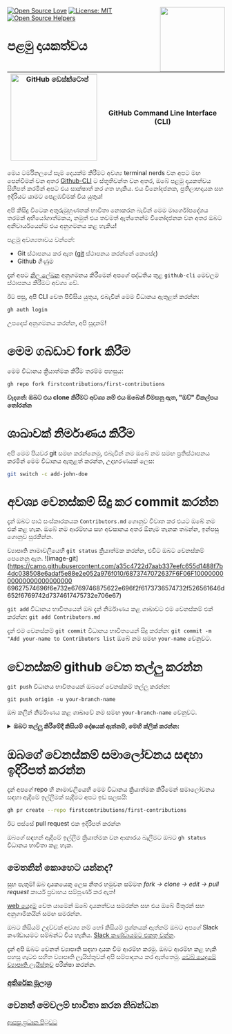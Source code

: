 
<!-- This section includes badges related to open source, license, and community engagement. -->


[![Open Source Love](https://badges.frapsoft.com/os/v1/open-source.svg?v=103)](https://github.com/ellerbrock/open-source-badges/)
[<img align="right" width="150" src="https://firstcontributions.github.io/assets/gui-tool-tutorials/github-desktop-old-version-tutorial/join-slack-team.png">](https://join.slack.com/t/firstcontributors/shared_invite/zt-1hg51qkgm-Xc7HxhsiPYNN3ofX2_I8FA)
[![License: MIT](https://img.shields.io/badge/License-MIT-green.svg)](https://opensource.org/licenses/MIT)
[![Open Source Helpers](https://www.codetriage.com/roshanjossey/first-contributions/badges/users.svg)](https://www.codetriage.com/roshanjossey/first-contributions)


# පළමු දායකත්වය

| <img alt="GitHub ඩෙස්ක්ටොප්" src="https://cdn.icon-icons.com/icons2/2157/PNG/512/github_git_hub_logo_icon_132878.png" width="200"> | GitHub Command Line Interface (CLI) |
|------------------------------------------------------------------------------------------------------------------------------------------------------------------------------------------------------------------------------------------------------------------------------------------------------|-------------------------------------|

මෙය ටර්මිනලයේ සෑම දෙයක්ම කිරීමට අවශ්‍ය terminal nerds වන අපට මඟ පෙන්වීමක් වන අතර [Github-CLI](https://cli.github.com/) ට ස්තූතිවන්ත වන අතර, ඔබේ පළමු දායකත්වය සිහිපත් කරමින් අපට එය සාක්ෂාත් කර ගත හැකිය. එය විනෝදජනක, ප්‍රතිලාභදායක සහ ඉදිරියට යාමට පෙළඹවීමක් විය යුතුය!

අපි කිසිදු විටෙක අතුරුමුහුණතක් භාවිතා නොකරන බැවින් මෙම මාර්ගෝපදේශය තරමක් අභියෝගාත්මකය, නමුත් එය තවමත් ඇත්තෙන්ම විනෝදජනක වන අතර ඔබට අනිවාර්යයෙන්ම එය අනුගමනය කළ හැකිය!

පළමු අවශ්‍යතාවය වන්නේ:
- Git ස්ථාපනය කර ඇත ([git](https://git-scm.com/downloads) ස්ථාපනය කරන්නේ කෙසේද)
- Github ගිණුම


දැන් අපට [නිල ලේඛන](https://github.com/cli/cli#installation) අනුගමනය කිරීමෙන් අපගේ පද්ධතිය තුළ `github-cli` මෙවලම ස්ථාපනය කිරීමට අවශ්‍ය වේ.

ඊට පසු, අපි CLI වෙත පිවිසිය යුතුය, එබැවින් මෙම විධානය ඇතුළත් කරන්න:
```bash 
gh auth login
```

උපදෙස් අනුගමනය කරන්න, අපි සූදානම්!

# මෙම ගබඩාව fork කිරීම

මෙම විධානය ක්‍රියාත්මක කිරීම තරම්ම පහසුය:

```bash
gh repo fork firstcontributions/first-contributions
```

**වැදගත්: ඔබට එය clone කිරීමට අවශ්‍ය නම් එය ඔබෙන් විමසනු ඇත, "ඔව්" විකල්පය තෝරන්න**

# ශාඛාවක් නිර්මාණය කිරීම

අපි මෙම පියවර git සමඟ කරන්නෙමු, එබැවින් නම ඔබේ නම සමඟ ප්‍රතිස්ථාපනය කරමින් මෙම විධානය ඇතුළත් කරන්න, උදාහරණයක් ලෙස:

```bash 
git switch -c add-john-doe
```
# අවශ්‍ය වෙනස්කම් සිදු කර commit කරන්න
දැන් ඔබට පාඨ සංස්කාරකයක `Contributors.md` ගොනුව විවෘත කර එයට ඔබේ නම එක් කළ හැක. ඔබේ නම ආරම්භය සහ අවසානය අතර ඕනෑම තැනක තබන්න, ඉන්පසු ගොනුව සුරකින්න.

ව්‍යාපෘති නාමාවලියෙහි `git status` ක්‍රියාත්මක කරන්න, එවිට ඔබට වෙනස්කම් පෙනෙනු ඇත.
![image-git](https://camo.githubusercontent.com/a35c4722d7aab337eefc655d1488f7b4dc038508e6adaf5e88e2e052a976f010/6873747072637F6F06F1000000000000000000000000 69627574696f6e732e6769746875622e696f2f6173736574732f526561646d652f6769742d7374617475732e706e67)

`git add` විධානය භාවිතයෙන් ඔබ දැන් නිර්මාණය කළ ශාඛාවට එම වෙනස්කම් එක් කරන්න:
`git add Contributors.md`

දැන් එම වෙනස්කම් `git commit` විධානය භාවිතයෙන් සිදු කරන්න:
`git commit -m "Add your-name to Contributors list`
ඔබේ නම සමඟ `your-name` වෙනුවට.


# වෙනස්කම් github වෙත තල්ලු කරන්න
`git push` විධානය භාවිතයෙන් ඔබගේ වෙනස්කම් තල්ලු කරන්න:

```
git push origin -u your-branch-name
```
ඔබ කලින් නිර්මාණය කළ ශාඛාවේ නම සමඟ `your-branch-name` වෙනුවට.

<details><summary><strong>ඔබට තල්ලු කිරීමේදී කිසියම් දෝෂයක් ඇත්නම්, මෙහි ක්ලික් කරන්න:</strong></summary>

- ### Authentication Error
     <pre>දුරස්ථ: මුරපද සත්‍යාපනය සඳහා වන සහාය 2021 අගෝස්තු 13 දින ඉවත් කරන ලදී. කරුණාකර ඒ වෙනුවට පුද්ගලික ප්‍රවේශ ටෝකනයක් භාවිතා කරන්න.
  දුරස්ථ: කරුණාකර වැඩි විස්තර සඳහා https://github.blog/2020-12-15-token-authentication-requirements-for-git-operations/ බලන්න.
  මාරක: 'https://github.com/<your-username>/first-contributions.git/'</pre> සඳහා සත්‍යාපනය අසාර්ථක විය
  [GitHub හි නිබන්ධනය](https://docs.github.com/en/authentication/connecting-to-github-with-ssh/adding-a-new-ssh-key-to-your-github-account) වෙත යන්න ඔබගේ ගිණුමට SSH යතුරක් උත්පාදනය කිරීම සහ වින්‍යාස කිරීම.
  
</details>     


# ඔබගේ වෙනස්කම් සමාලෝචනය සඳහා ඉදිරිපත් කරන්න
දැන් අපගේ repo හි නාමාවලියෙහි මෙම විධානය ක්‍රියාත්මක කිරීමෙන් සමාලෝචනය සඳහා ඇදීමේ ඉල්ලීමක් සෑදීමට අපට ඉඩ සලසයි:

```bash 
gh pr create --repo firstcontributions/first-contributions
```

ඊට පස්සේ pull request එක ඉදිරිපත් කරන්න

ඔබගේ සඳහන් ඇදීමේ ඉල්ලීම ක්‍රියාත්මක වන ආකාරය බැලීමට ඔබට `gh status` විධානය භාවිතා කළ හැක.

## මෙතනින් කොහෙට යන්නද?

සුභ පැතුම්! ඔබ දායකයෙකු ලෙස නිතර හමුවන සම්මත _fork -> clone -> edit -> pull request_ කාර්ය ප්‍රවාහය සම්පූර්ණ කර ඇත!

[web යෙදුම](https://firstcontributions.github.io/#social-share) වෙත යාමෙන් ඔබේ දායකත්වය සමරන්න සහ එය ඔබේ මිතුරන් සහ අනුගාමිකයින් සමඟ සමරන්න.

ඔබට කිසියම් උදව්වක් අවශ්‍ය නම් හෝ කිසියම් ප්‍රශ්නයක් ඇත්නම් ඔබට අපගේ Slack කණ්ඩායමට සම්බන්ධ විය හැකිය. [Slack කණ්ඩායමට එකතු වන්න](https://join.slack.com/t/firstcontributors/shared_invite/zt-vchl8cde-S0KstI_jyCcGEEj7rSTQiA).

දැන් අපි ඔබට වෙනත් ව්‍යාපෘති සඳහා දායක වීම ආරම්භ කරමු. ඔබට ආරම්භ කළ හැකි පහසු ගැටළු සහිත ව්‍යාපෘති ලැයිස්තුවක් අපි සම්පාදනය කර ඇත්තෙමු. [වෙබ් යෙදුමේ ව්‍යාපෘති ලැයිස්තුව](https://firstcontributions.github.io/#project-list) පරීක්ෂා කරන්න.

### [අතිරේක මූලාශ්‍ර](අතිරේක-ද්‍රව්‍ය/git_workflow_scenarios/additional-material.md)

## වෙනත් මෙවලම් භාවිතා කරන නිබන්ධන

[ආපසු ප්‍රධාන පිටුවට](https://github.com/firstcontributions/first-contributions#tutorials-using-other-tools)